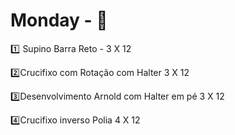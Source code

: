 #                              Monday - :muscle:



:one: Supino Barra Reto - 3 X 12

:two:Crucifixo com Rotação com Halter 3 X 12

:three:Desenvolvimento Arnold com Halter em pé 3 X 12

:four:Crucifixo inverso Polia 4 X 12





